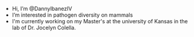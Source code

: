 -  Hi, I’m @DannyIbanezIV
-  I’m interested in pathogen diversity on mammals
-  I'm currently working on my Master's at the university of Kansas in the lab of Dr. Jocelyn Colella.
<!---
DannyIbanezIV/DannyIbanezIV is a ✨ special ✨ repository because its `README.md` (this file) appears on your GitHub profile.
You can click the Preview link to take a look at your changes.
--->

